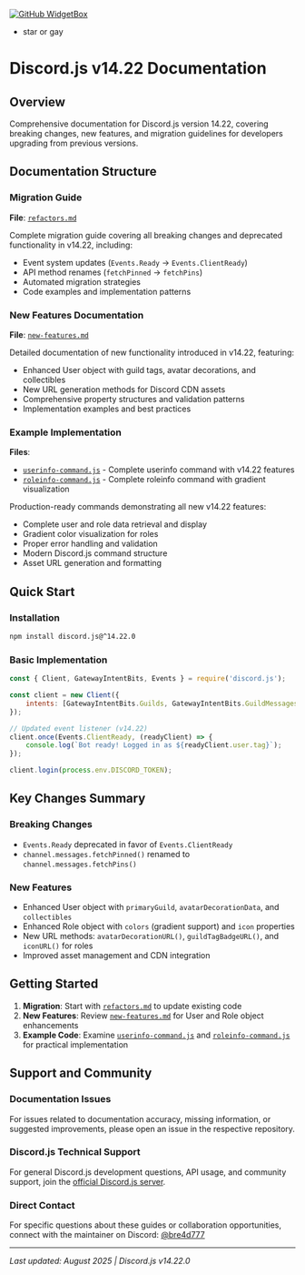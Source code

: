 [![GitHub WidgetBox](https://github-widgetbox.vercel.app/api/profile?username=bre4d777&data=followers,repositories,stars,commits&theme=viridescent)](https://github.com/bre4d777)
* star or gay
# Discord.js v14.22 Documentation

## Overview

Comprehensive documentation for Discord.js version 14.22, covering breaking changes, new features, and migration guidelines for developers upgrading from previous versions.

## Documentation Structure

### Migration Guide
**File**: [`refactors.md`](./refactors.md)

Complete migration guide covering all breaking changes and deprecated functionality in v14.22, including:
- Event system updates (`Events.Ready` → `Events.ClientReady`)
- API method renames (`fetchPinned` → `fetchPins`)
- Automated migration strategies
- Code examples and implementation patterns

### New Features Documentation
**File**: [`new-features.md`](./new-features.md)

Detailed documentation of new functionality introduced in v14.22, featuring:
- Enhanced User object with guild tags, avatar decorations, and collectibles
- New URL generation methods for Discord CDN assets
- Comprehensive property structures and validation patterns
- Implementation examples and best practices

### Example Implementation
**Files**: 
- [`userinfo-command.js`](./userinfo-command.js) - Complete userinfo command with v14.22 features
- [`roleinfo-command.js`](./roleinfo-command.js) - Complete roleinfo command with gradient visualization

Production-ready commands demonstrating all new v14.22 features:
- Complete user and role data retrieval and display
- Gradient color visualization for roles
- Proper error handling and validation
- Modern Discord.js command structure
- Asset URL generation and formatting

## Quick Start

### Installation
```bash
npm install discord.js@^14.22.0
```

### Basic Implementation
```javascript
const { Client, GatewayIntentBits, Events } = require('discord.js');

const client = new Client({
    intents: [GatewayIntentBits.Guilds, GatewayIntentBits.GuildMessages]
});

// Updated event listener (v14.22)
client.once(Events.ClientReady, (readyClient) => {
    console.log(`Bot ready! Logged in as ${readyClient.user.tag}`);
});

client.login(process.env.DISCORD_TOKEN);
```

## Key Changes Summary

### Breaking Changes
- `Events.Ready` deprecated in favor of `Events.ClientReady`
- `channel.messages.fetchPinned()` renamed to `channel.messages.fetchPins()`

### New Features
- Enhanced User object with `primaryGuild`, `avatarDecorationData`, and `collectibles`
- Enhanced Role object with `colors` (gradient support) and `icon` properties
- New URL methods: `avatarDecorationURL()`, `guildTagBadgeURL()`, and `iconURL()` for roles
- Improved asset management and CDN integration

## Getting Started

1. **Migration**: Start with [`refactors.md`](./refactors.md) to update existing code
2. **New Features**: Review [`new-features.md`](./new-features.md) for User and Role object enhancements
3. **Example Code**: Examine [`userinfo-command.js`](./userinfo-command.js) and [`roleinfo-command.js`](./roleinfo-command.js) for practical implementation

## Support and Community

### Documentation Issues
For issues related to documentation accuracy, missing information, or suggested improvements, please open an issue in the respective repository.

### Discord.js Technical Support
For general Discord.js development questions, API usage, and community support, join the [official Discord.js server](https://discord.gg/djs).

### Direct Contact
For specific questions about these guides or collaboration opportunities, connect with the maintainer on Discord: [@bre4d777](https://discord.gg/EpX9Rp4c)


---

*Last updated: August 2025 | Discord.js v14.22.0*
